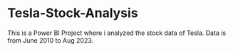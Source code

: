 # Tesla-Stock-Analysis
This is a Power BI Project where i analyzed the stock data of Tesla. Data is from June 2010 to Aug 2023.
